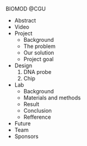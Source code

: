 BIOMOD @CGU
<ul>
  <li>Abstract
    
  <li>Video
  <li>Project
   <ul>
    <li>Background
    <li>The problem
    <li>Our solution
    <li>Project goal
   </ul>
  <li>Design
   <ol>
    <li>DNA probe
    <li>Chip
   </ol>
  <li>Lab
   <ul>
    <li>Background
    <li>Materials and methods
    <li>Result
    <li>Conclusion
    <li>Refference
   </ul>
  <li>Future
  <li>Team
  <li>Sponsors
</ul>
